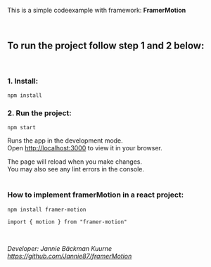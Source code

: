 This is a simple codeexample with framework: <b> FramerMotion</b>

<br>

## To run the project follow step 1 and 2 below:

<br>

### 1. Install:

`npm install`

### 2. Run the project:

`npm start`

Runs the app in the development mode.\
Open [http://localhost:3000](http://localhost:3000) to view it in your browser.

The page will reload when you make changes.\
You may also see any lint errors in the console.
<br>
<br>

### How to implement framerMotion in a react project:

`npm install framer-motion`

`import { motion } from "framer-motion"`

<br>

<em> Developer: Jannie Bäckman Kuurne <br>
https://github.com/Jannie87/framerMotion </em>
